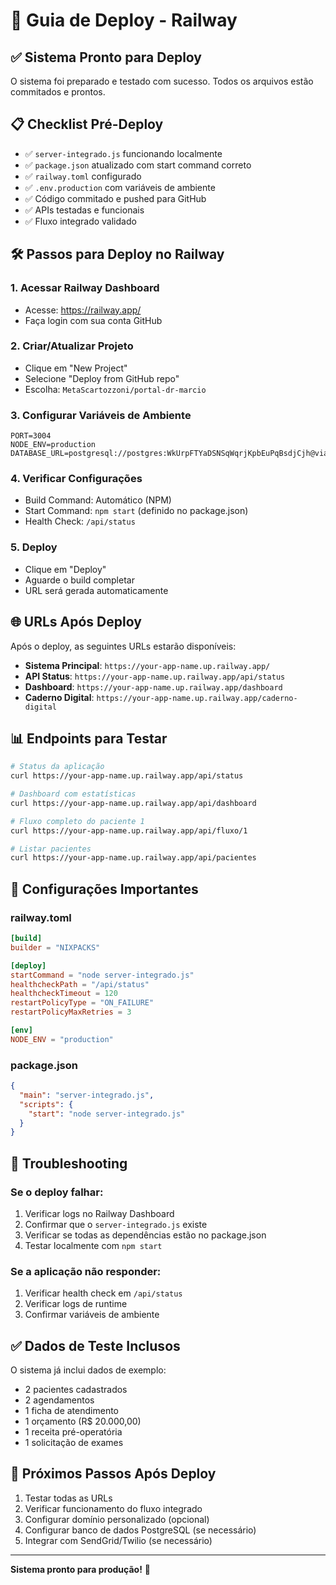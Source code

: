 # 🚀 Guia de Deploy - Railway

## ✅ Sistema Pronto para Deploy

O sistema foi preparado e testado com sucesso. Todos os arquivos estão commitados e prontos.

## 📋 Checklist Pré-Deploy

- ✅ `server-integrado.js` funcionando localmente
- ✅ `package.json` atualizado com start command correto
- ✅ `railway.toml` configurado
- ✅ `.env.production` com variáveis de ambiente
- ✅ Código commitado e pushed para GitHub
- ✅ APIs testadas e funcionais
- ✅ Fluxo integrado validado

## 🛠 Passos para Deploy no Railway

### 1. Acessar Railway Dashboard
- Acesse: https://railway.app/
- Faça login com sua conta GitHub

### 2. Criar/Atualizar Projeto
- Clique em "New Project"
- Selecione "Deploy from GitHub repo"
- Escolha: `MetaScartozzoni/portal-dr-marcio`

### 3. Configurar Variáveis de Ambiente
```
PORT=3004
NODE_ENV=production
DATABASE_URL=postgresql://postgres:WkUrpFTYaDSNSqWqrjKpbEuPqBsdjCjh@viaduct.proxy.rlwy.net:18240/railway
```

### 4. Verificar Configurações
- Build Command: Automático (NPM)
- Start Command: `npm start` (definido no package.json)
- Health Check: `/api/status`

### 5. Deploy
- Clique em "Deploy"
- Aguarde o build completar
- URL será gerada automaticamente

## 🌐 URLs Após Deploy

Após o deploy, as seguintes URLs estarão disponíveis:

- **Sistema Principal**: `https://your-app-name.up.railway.app/`
- **API Status**: `https://your-app-name.up.railway.app/api/status`
- **Dashboard**: `https://your-app-name.up.railway.app/dashboard`
- **Caderno Digital**: `https://your-app-name.up.railway.app/caderno-digital`

## 📊 Endpoints para Testar

```bash
# Status da aplicação
curl https://your-app-name.up.railway.app/api/status

# Dashboard com estatísticas
curl https://your-app-name.up.railway.app/api/dashboard

# Fluxo completo do paciente 1
curl https://your-app-name.up.railway.app/api/fluxo/1

# Listar pacientes
curl https://your-app-name.up.railway.app/api/pacientes
```

## 🔧 Configurações Importantes

### railway.toml
```toml
[build]
builder = "NIXPACKS"

[deploy]
startCommand = "node server-integrado.js"
healthcheckPath = "/api/status"
healthcheckTimeout = 120
restartPolicyType = "ON_FAILURE"
restartPolicyMaxRetries = 3

[env]
NODE_ENV = "production"
```

### package.json
```json
{
  "main": "server-integrado.js",
  "scripts": {
    "start": "node server-integrado.js"
  }
}
```

## 🚨 Troubleshooting

### Se o deploy falhar:
1. Verificar logs no Railway Dashboard
2. Confirmar que o `server-integrado.js` existe
3. Verificar se todas as dependências estão no package.json
4. Testar localmente com `npm start`

### Se a aplicação não responder:
1. Verificar health check em `/api/status`
2. Verificar logs de runtime
3. Confirmar variáveis de ambiente

## ✅ Dados de Teste Inclusos

O sistema já inclui dados de exemplo:
- 2 pacientes cadastrados
- 2 agendamentos
- 1 ficha de atendimento
- 1 orçamento (R$ 20.000,00)
- 1 receita pré-operatória
- 1 solicitação de exames

## 🎯 Próximos Passos Após Deploy

1. Testar todas as URLs
2. Verificar funcionamento do fluxo integrado
3. Configurar domínio personalizado (opcional)
4. Configurar banco de dados PostgreSQL (se necessário)
5. Integrar com SendGrid/Twilio (se necessário)

---

**Sistema pronto para produção!** 🚀
